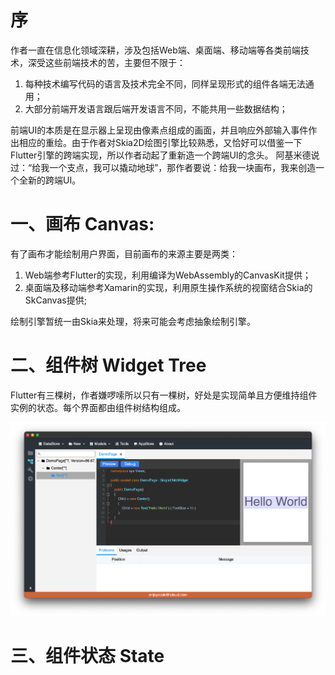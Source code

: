 # 序

作者一直在信息化领域深耕，涉及包括Web端、桌面端、移动端等各类前端技术，深受这些前端技术的苦，主要但不限于：

1. 每种技术编写代码的语言及技术完全不同，同样呈现形式的组件各端无法通用；
2. 大部分前端开发语言跟后端开发语言不同，不能共用一些数据结构；

前端UI的本质是在显示器上呈现由像素点组成的画面，并且响应外部输入事件作出相应的重绘。由于作者对Skia2D绘图引擎比较熟悉，又恰好可以借鉴一下Flutter引擎的跨端实现，所以作者动起了重新造一个跨端UI的念头。 阿基米德说过：“给我一个支点，我可以撬动地球”，那作者要说：给我一块画布，我来创造一个全新的跨端UI。

# 一、画布 Canvas:
有了画布才能绘制用户界面，目前画布的来源主要是两类：

1. Web端参考Flutter的实现，利用编译为WebAssembly的CanvasKit提供；
2. 桌面端及移动端参考Xamarin的实现，利用原生操作系统的视窗结合Skia的SkCanvas提供;

绘制引擎暂统一由Skia来处理，将来可能会考虑抽象绘制引擎。

# 二、组件树 Widget Tree
Flutter有三棵树，作者嫌啰嗦所以只有一棵树，好处是实现简单且方便维持组件实例的状态。每个界面都由组件树结构组成。

![](imgs/1_WidgetTree.png)

# 三、组件状态 State
